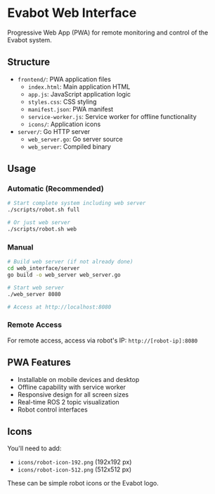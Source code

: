 # Evabot Web Interface

Progressive Web App (PWA) for remote monitoring and control of the Evabot system.

## Structure

- `frontend/`: PWA application files
  - `index.html`: Main application HTML
  - `app.js`: JavaScript application logic
  - `styles.css`: CSS styling
  - `manifest.json`: PWA manifest
  - `service-worker.js`: Service worker for offline functionality
  - `icons/`: Application icons
- `server/`: Go HTTP server
  - `web_server.go`: Go server source
  - `web_server`: Compiled binary

## Usage

### Automatic (Recommended)
```bash
# Start complete system including web server
./scripts/robot.sh full

# Or just web server
./scripts/robot.sh web
```

### Manual
```bash
# Build web server (if not already done)
cd web_interface/server
go build -o web_server web_server.go

# Start web server
./web_server 8080

# Access at http://localhost:8080
```

### Remote Access
For remote access, access via robot's IP: `http://[robot-ip]:8080`

## PWA Features

- Installable on mobile devices and desktop
- Offline capability with service worker
- Responsive design for all screen sizes
- Real-time ROS 2 topic visualization
- Robot control interfaces

## Icons

You'll need to add:
- `icons/robot-icon-192.png` (192x192 px)
- `icons/robot-icon-512.png` (512x512 px)

These can be simple robot icons or the Evabot logo.
